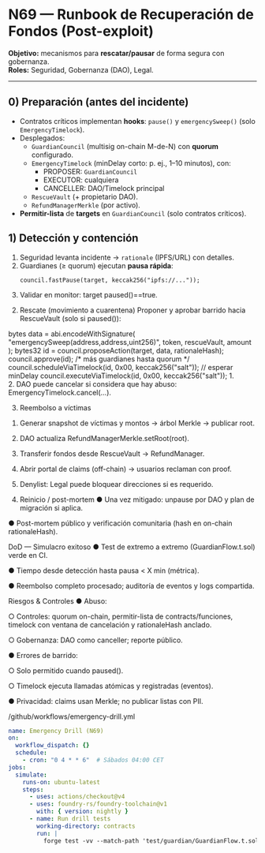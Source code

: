 # N69 — Runbook de Recuperación de Fondos (Post-exploit)

**Objetivo:** mecanismos para **rescatar/pausar** de forma segura con gobernanza.  
**Roles:** Seguridad, Gobernanza (DAO), Legal.

---

## 0) Preparación (antes del incidente)
- Contratos críticos implementan **hooks**: `pause()` y `emergencySweep()` (solo `EmergencyTimelock`).
- Desplegados:
  - `GuardianCouncil` (multisig on-chain M-de-N) con **quorum** configurado.
  - `EmergencyTimelock` (minDelay corto: p. ej., 1–10 minutos), con:
    - PROPOSER: `GuardianCouncil`
    - EXECUTOR: cualquiera
    - CANCELLER: DAO/Timelock principal
  - `RescueVault` (+ propietario DAO).
  - `RefundManagerMerkle` (por activo).
- **Permitir-lista** de **targets** en `GuardianCouncil` (solo contratos críticos).

## 1) Detección y contención
1. Seguridad levanta incidente → `rationale` (IPFS/URL) con detalles.
2. Guardianes (≥ quorum) ejecutan **pausa rápida**:
   ```solidity
   council.fastPause(target, keccak256("ipfs://..."));

3.	Validar en monitor: target paused()==true.

2) Rescate (movimiento a cuarentena)
Proponer y aprobar barrido hacia RescueVault (solo si paused()):

 bytes data = abi.encodeWithSignature(
  "emergencySweep(address,address,uint256)", token, rescueVault, amount
);
bytes32 id = council.proposeAction(target, data, rationaleHash);
council.approve(id); /* más guardianes hasta quorum */
council.scheduleViaTimelock(id, 0x00, keccak256("salt"));
// esperar minDelay
council.executeViaTimelock(id, 0x00, keccak256("salt"));
1.	
2.	DAO puede cancelar si considera que hay abuso: EmergencyTimelock.cancel(...).

3) Reembolso a víctimas
1.	Generar snapshot de víctimas y montos → árbol Merkle → publicar root.

2.	DAO actualiza RefundManagerMerkle.setRoot(root).

3.	Transferir fondos desde RescueVault → RefundManager.

4.	Abrir portal de claims (off-chain) → usuarios reclaman con proof.

5.	Denylist: Legal puede bloquear direcciones si es requerido.

4) Reinicio / post-mortem
●	Una vez mitigado: unpause por DAO y plan de migración si aplica.

●	Post-mortem público y verificación comunitaria (hash en on-chain rationaleHash).

DoD — Simulacro exitoso
●	Test de extremo a extremo (GuardianFlow.t.sol) verde en CI.

●	Tiempo desde detección hasta pausa < X min (métrica).

●	Reembolso completo procesado; auditoría de eventos y logs compartida.

Riesgos & Controles
●	Abuso:

○	Controles: quorum on-chain, permitir-lista de contracts/funciones, timelock con ventana de cancelación y rationaleHash anclado.

○	Gobernanza: DAO como canceller; reporte público.

●	Errores de barrido:

○	Solo permitido cuando paused().

○	Timelock ejecuta llamadas atómicas y registradas (eventos).

●	Privacidad: claims usan Merkle; no publicar listas con PII.


/github/workflows/emergency-drill.yml
```yaml
name: Emergency Drill (N69)
on:
  workflow_dispatch: {}
  schedule:
    - cron: "0 4 * * 6"  # Sábados 04:00 CET
jobs:
  simulate:
    runs-on: ubuntu-latest
    steps:
      - uses: actions/checkout@v4
      - uses: foundry-rs/foundry-toolchain@v1
        with: { version: nightly }
      - name: Run drill tests
        working-directory: contracts
        run: |
          forge test -vv --match-path 'test/guardian/GuardianFlow.t.sol'

